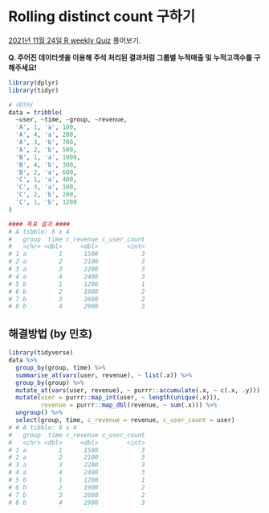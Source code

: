 # Rolling distinct count 구하기

[2021년 11월 24일 R weekly Quiz](https://github.com/R-Korea/weekly_R_quiz/blob/master/202111/1.cumulative_distinct_count/cumulative_distinct_count_quiz.md) 풀어보기.

**Q. 주어진 데이터셋을 이용해 주석 처리된 결과처럼 그룹별 누적매출 및 누적고객수를 구해주세요!**

```r
library(dplyr)
library(tidyr)

# 데이터
data = tribble(
  ~user, ~time, ~group, ~revenue,
  'A', 1, 'a', 100,
  'A', 4, 'a', 200,
  'A', 3, 'b', 700,
  'A', 2, 'b', 500,
  'B', 1, 'a', 1000,
  'B', 4, 'b', 300,
  'B', 2, 'a', 600,
  'C', 1, 'a', 400,
  'C', 3, 'a', 100,
  'C', 2, 'b', 200,
  'C', 1, 'b', 1200
)

#### 목표 결과 ####
# A tibble: 8 x 4
#   group  time c_revenue c_user_count
#   <chr> <dbl>     <dbl>        <int>
# 1 a         1      1500            3
# 2 a         2      2100            3
# 3 a         3      2200            3
# 4 a         4      2400            3
# 5 b         1      1200            1
# 6 b         2      1900            2
# 7 b         3      2600            2
# 8 b         4      2900            3
```

## 해결방법 (by 민호)

```r
library(tidyverse)
data %>% 
  group_by(group, time) %>% 
  summarise_at(vars(user, revenue), ~ list(.x)) %>% 
  group_by(group) %>% 
  mutate_at(vars(user, revenue), ~ purrr::accumulate(.x, ~ c(.x, .y))) %>% 
  mutate(user = purrr::map_int(user, ~ length(unique(.x))),
         revenue = purrr::map_dbl(revenue, ~ sum(.x))) %>% 
  ungroup() %>% 
  select(group, time, c_revenue = revenue, c_user_count = user)
# # A tibble: 8 x 4
#   group  time c_revenue c_user_count
#   <chr> <dbl>     <dbl>        <int>
# 1 a         1      1500            3
# 2 a         2      2100            3
# 3 a         3      2200            3
# 4 a         4      2400            3
# 5 b         1      1200            1
# 6 b         2      1900            2
# 7 b         3      2600            2
# 8 b         4      2900            3
```
